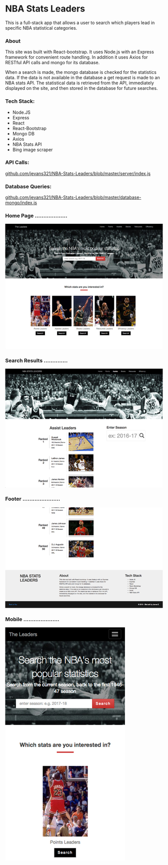 # NBA Stats Leaders
This is a full-stack app that allows a user to search which players lead in specific NBA statistical categories.

### About
This site was built with React-bootstrap. It uses Node.js with an Express framework for convenient route handling. In addition it uses Axios for RESTful API calls and mongo for its database.

When a search is made, the mongo database is checked for the statistics data. If the data is not available in the database a get request is made to an NBA stats API. The statistical data is retrieved from the API, immediately displayed on the site, and then stored in the database for future searches.

### Tech Stack:
* Node.JS<br/>
* Express<br/>
* React<br/>
* React-Bootstrap<br/>
* Mongo DB<br/>
* Axios
* NBA Stats API
* Bing image scraper

### API Calls:
[github.com/jevans321/NBA-Stats-Leaders/blob/master/server/index.js
](https://github.com/jevans321/NBA-Stats-Leaders/blob/master/server/index.js)

### Database Queries:
[github.com/jevans321/NBA-Stats-Leaders/blob/master/database-mongo/index.js
](https://github.com/jevans321/NBA-Stats-Leaders/blob/master/database-mongo/index.js)

### Home Page ...................
![alt text](https://github.com/jevans321/NBA-Stats-Leaders/blob/master/react-client/dist/assets/nba_home_062118.jpg)

### Search Results ..............
![alt text](https://github.com/jevans321/NBA-Stats-Leaders/blob/master/react-client/dist/assets/nba_search_061418.jpg)


### Footer ......................
![alt text](https://github.com/jevans321/NBA-Stats-Leaders/blob/master/react-client/dist/assets/nba_footer_061418.jpg)


### Mobile .....................
![alt text](https://github.com/jevans321/NBA-Stats-Leaders/blob/master/react-client/dist/assets/nba_home_mobile_062118.jpg)